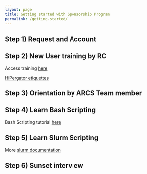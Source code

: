 ```yaml
---
layout: page
title: Getting started with Sponsorship Program
permalink: /getting-started/
---
```


Step 1) Request and Account 
----

Step 2) New User training by RC
----
Access training [here](https://help.rc.ufl.edu/doc/New_user_training)

[HiPergator etiquettes](https://help.rc.ufl.edu/doc/HPG_Computation)

Step 3) Orientation by ARCS Team member
----

Step 4) Learn Bash Scripting
----

Bash Scripting tutorial [here]()

Step 5) Learn Slurm Scripting 
----

More [slurm documentation](https://slurm.schedmd.com/documentation.html)

Step 6) Sunset interview
----


